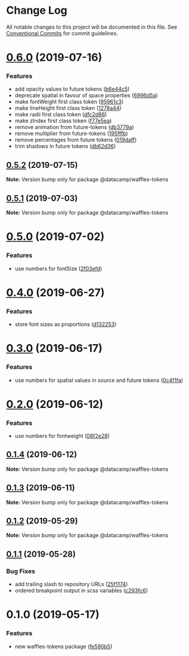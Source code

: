 # Change Log

All notable changes to this project will be documented in this file.
See [Conventional Commits](https://conventionalcommits.org) for commit guidelines.

# [0.6.0](https://github.com/datacamp/design-system/compare/@datacamp/waffles-tokens@0.5.2...@datacamp/waffles-tokens@0.6.0) (2019-07-16)


### Features

* add opacity values to future tokens ([b6e44c5](https://github.com/datacamp/design-system/commit/b6e44c5))
* deprecate spatial in favour of space properties ([6996d5a](https://github.com/datacamp/design-system/commit/6996d5a))
* make fontWeight first class token ([95961c3](https://github.com/datacamp/design-system/commit/95961c3))
* make lineHeight first class token ([1278a44](https://github.com/datacamp/design-system/commit/1278a44))
* make radii first class token ([dfc2d86](https://github.com/datacamp/design-system/commit/dfc2d86))
* make zIndex first class token ([f77e5ea](https://github.com/datacamp/design-system/commit/f77e5ea))
* remove animation from future-tokens ([db3779a](https://github.com/datacamp/design-system/commit/db3779a))
* remove multiplier from future-tokens ([195fffb](https://github.com/datacamp/design-system/commit/195fffb))
* remove percentages from future tokens ([019daff](https://github.com/datacamp/design-system/commit/019daff))
* trim shadows in future tokens ([db62d36](https://github.com/datacamp/design-system/commit/db62d36))





## [0.5.2](https://github.com/datacamp/design-system/compare/@datacamp/waffles-tokens@0.5.1...@datacamp/waffles-tokens@0.5.2) (2019-07-15)

**Note:** Version bump only for package @datacamp/waffles-tokens





## [0.5.1](https://github.com/datacamp/design-system/compare/@datacamp/waffles-tokens@0.5.0...@datacamp/waffles-tokens@0.5.1) (2019-07-03)

**Note:** Version bump only for package @datacamp/waffles-tokens





# [0.5.0](https://github.com/datacamp/design-system/compare/@datacamp/waffles-tokens@0.4.0...@datacamp/waffles-tokens@0.5.0) (2019-07-02)


### Features

* use numbers for fontSize ([2f03efd](https://github.com/datacamp/design-system/commit/2f03efd))





# [0.4.0](https://github.com/datacamp/design-system/compare/@datacamp/waffles-tokens@0.3.0...@datacamp/waffles-tokens@0.4.0) (2019-06-27)


### Features

* store font sizes as proportions ([d132253](https://github.com/datacamp/design-system/commit/d132253))





# [0.3.0](https://github.com/datacamp/design-system/compare/@datacamp/waffles-tokens@0.2.0...@datacamp/waffles-tokens@0.3.0) (2019-06-17)


### Features

* use numbers for spatial values in source and future tokens ([0c4f1fa](https://github.com/datacamp/design-system/commit/0c4f1fa))





# [0.2.0](https://github.com/datacamp/design-system/compare/@datacamp/waffles-tokens@0.1.4...@datacamp/waffles-tokens@0.2.0) (2019-06-12)


### Features

* use numbers for fontweight ([08f2e28](https://github.com/datacamp/design-system/commit/08f2e28))





## [0.1.4](https://github.com/datacamp/design-system/compare/@datacamp/waffles-tokens@0.1.3...@datacamp/waffles-tokens@0.1.4) (2019-06-12)

**Note:** Version bump only for package @datacamp/waffles-tokens





## [0.1.3](https://github.com/datacamp/design-system/compare/@datacamp/waffles-tokens@0.1.2...@datacamp/waffles-tokens@0.1.3) (2019-06-11)

**Note:** Version bump only for package @datacamp/waffles-tokens





## [0.1.2](https://github.com/datacamp-engineering/design-system/tree/master/packages/other/tokens/compare/@datacamp/waffles-tokens@0.1.1...@datacamp/waffles-tokens@0.1.2) (2019-05-29)

**Note:** Version bump only for package @datacamp/waffles-tokens





## [0.1.1](https://github.com/datacamp-engineering/design-system/tree/master/packages/other/tokens/compare/@datacamp/waffles-tokens@0.1.0...@datacamp/waffles-tokens@0.1.1) (2019-05-28)


### Bug Fixes

* add trailing slash to repository URLs ([25f1174](https://github.com/datacamp-engineering/design-system/tree/master/packages/other/tokens/commit/25f1174))
* ordered breakpoint output in scss variables ([c293fc6](https://github.com/datacamp-engineering/design-system/tree/master/packages/other/tokens/commit/c293fc6))





# 0.1.0 (2019-05-17)


### Features

* new waffles-tokens package ([fe590b5](https://github.com/datacamp-engineering/design-system/tree/master/packages/other/tokens/commit/fe590b5))
